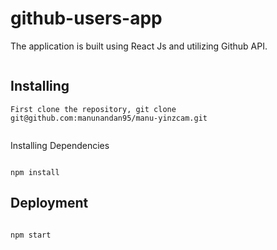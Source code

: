 # github-users-app
The application is built using React Js and utilizing Github API.



```

```
## Installing
```
First clone the repository, git clone git@github.com:manunandan95/manu-yinzcam.git


```
Installing Dependencies
```

npm install

```
## Deployment
```

npm start

